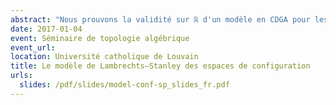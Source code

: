 ```yaml
---
abstract: "Nous prouvons la validité sur ℝ d'un modèle en CDGA pour les espaces de configurations des variétés simplement connexes dont la caractéristique d'Euler est nulle, répondant ainsi à une conjecture de Lambrechts et Stanley. Cela entraîne que le type d'homotopie réel de ces espaces de configuration ne dépend que d'un modèle à dualité de Poincaré de la variété. En nous fondant sur la preuve de Kontsevich de la formalité des opérades des petits disques, nous prouvons également que le modèle est compatible avec l'action de l'opérade de Fulton–MacPherson quand la variété est parallélisée en utilisant un complexe de graphes étiquetés. Nous utilisons ce résultat plus précis pour obtenir un complexe calculant l'homologie de factorisation."
date: 2017-01-04
event: Séminaire de topologie algébrique
event_url:
location: Université catholique de Louvain
title: Le modèle de Lambrechts–Stanley des espaces de configuration
urls:
  slides: /pdf/slides/model-conf-sp_slides_fr.pdf
---
```

